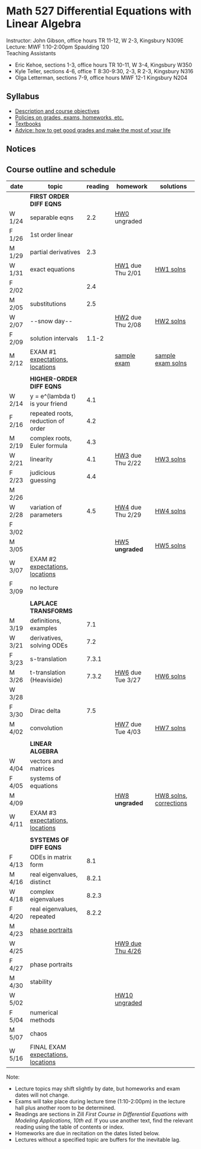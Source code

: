 # Math 527 Differential Equations with Linear Algebra

Instructor: John Gibson, office hours TR 11-12, W 2-3, Kingsbury N309E  
Lecture: MWF 1:10-2:00pm Spaulding 120  
Teaching Assistants
  * Eric Kehoe, sections 1-3, office hours TR 10-11, W 3-4, Kingsbury W350
  * Kyle Teller, sections 4-6, office T 8:30-9:30, 2-3, R 2-3, Kingsbury N316
  * Olga Letterman, sections 7-9, office hours  MWF 12-1 Kingsbury N204

## Syllabus
  * [Description and course objectives](docs/description.md)
  * [Policies on grades, exams, homeworks, etc.](docs/policies.md)
  * [Textbooks](docs/texts.md)
  * [Advice: how to get good grades and make the most of your life](docs/advice.md) 
  
## Notices

## Course outline and schedule

| date | topic | reading | homework | solutions |
|------|-------|---------|----------|-----------|
|  | **FIRST ORDER DIFF EQNS** |  |  | |
| W 1/24 | separable eqns      |  2.2 |  [HW0](hws/hw0-ungraded.pdf) ungraded | |
| F 1/26 | 1st order linear    |      |  |  |
| M 1/29 | partial derivatives |  2.3 |  |  |
| W 1/31 | exact equations     |      |  [HW1](hws/hw1.pdf) due Thu 2/01 | [HW1 solns](hws/hw1solns.pdf) | 
| F 2/02 |                     |  2.4 |  |  |
| M 2/05 | substitutions       |  2.5 |  |  |
| W 2/07 | --snow day--        |      | [HW2](hws/hw2.pdf) due Thu 2/08 |  [HW2 solns](hws/hw2solns.pdf) |
| F 2/09 | solution intervals  |  1.1-2 |  | |
| M 2/12 | EXAM #1 [expectations, locations](misc/exam1topics.md) | | [sample exam](misc/exam1sample.pdf) | [sample exam solns ](misc/exam1samplesolns.pdf) | |
| | | | |
| | **HIGHER-ORDER DIFF EQNS** | | | | 
| W 2/14 | y = e^(lambda t) is your friend |  4.1 | | | 
| F 2/16 | repeated roots, reduction of order | 4.2 | | |
| M 2/19 | complex roots, Euler formula  | 4.3 | | | 
| W 2/21 | linearity                     | 4.1 | [HW3](hws/hw3.pdf) due Thu 2/22 | [HW3 solns](hws/hw3solns.pdf) | 
| F 2/23 | judicious guessing            | 4.4 | | |
| M 2/26 |                               |     | | |
| W 2/28 | variation of parameters       | 4.5 | [HW4](hws/hw4.pdf) due Thu 2/29 | [HW4 solns](hws/hw4solns.pdf) | 
| F 3/02 |       |     | | | 
| M 3/05 |                               |     | [HW5](hws/hw5.pdf) **ungraded** | [HW5 solns](hws/hw5solns.pdf) |
| W 3/07 |  EXAM #2 [expectations, locations](misc/exam2topics.md) | | | |
| F 3/09 | no lecture | | | |
| | | | | |
| | **LAPLACE TRANSFORMS** | | | |
| M 3/19 | definitions, examples         | 7.1 | | |
| W 3/21 | derivatives, solving ODEs     | 7.2 | | |  
| F 3/23 | s-translation	          | 7.3.1 | | | 
| M 3/26 | t-translation (Heaviside)     | 7.3.2 |  [HW6](hws/hw6.pdf) due Tue 3/27 | [HW6 solns](hws/hw6solns.pdf) |
| W 3/28 | | | | |                                       
| F 3/30 | Dirac delta		          | 7.5   | | |
| M 4/02 | convolution          |  | [HW7](hws/hw7.pdf) due Tue 4/03 | [HW7 solns](hws/hw7solns.pdf) |
| | | | | |
| | **LINEAR ALGEBRA** | | | |
| W 4/04 | vectors and matrices          | | | |
| F 4/05 | systems of equations          | | | |
| M 4/09 |             |       | [HW8](hws/hw8.pdf) **ungraded** | [HW8 solns](hws/hw8solns.pdf), [corrections](hws/hw8solns-corrections.md)|
| W 4/11 | EXAM #3  [expectations, locations](misc/exam3topics.md) | | | |
| | | | | | 
| | **SYSTEMS OF DIFF EQNS** | | | |
| F 4/13 | ODEs in matrix form           | 8.1 | | |
| M 4/16 | real eigenvalues, distinct	  | 8.2.1 | | |
| W 4/18 | complex eigenvalues| 8.2.3 | | |
| F 4/20 | real eigenvalues, repeated	  | 8.2.2 | | |
| M 4/23 | [phase portraits](lectures/lecture-35-phaseplot.ipynb)     | | | |
| W 4/25 | | | [HW9 due Thu 4/26](hws/hw9.pdf) | |
| F 4/27 | phase portraits               |       | | |
| M 4/30 | stability                     |       | | |
| W 5/02 | | | [HW10 ungraded](hws/hw10.pdf) | |
| F 5/04 | numerical methods             |       | | |
| M 5/07 | chaos                         |       | | |
| W 5/16 | FINAL EXAM [expectations, locations](misc/finaltopics.md) | | | |            

Note: 

  * Lecture topics may shift slightly by date, but homeworks and exam dates will not change.
  * Exams will take place during lecture time (1:10-2:00pm) in the lecture hall plus another room to be determined. 
  * Readings are sections in Zill *First Course in Differential Equations with Modeling Applications, 10th ed.* If you use another text, find the relevant reading using the table of contents or index.
  * Homeworks are due in recitation on the dates listed below.
  * Lectures without a specified topic are buffers for the inevitable lag.
